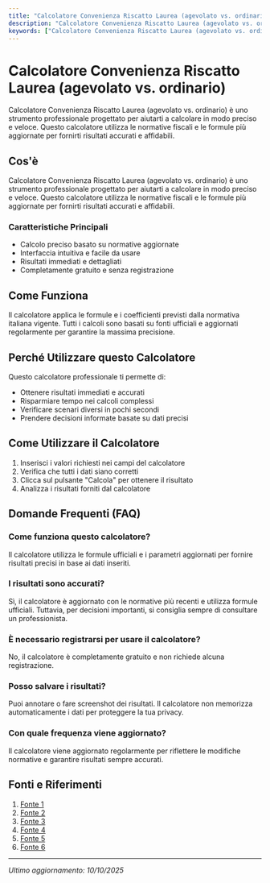 ```yaml
---
title: "Calcolatore Convenienza Riscatto Laurea (agevolato vs. ordinario)"
description: "Calcolatore Convenienza Riscatto Laurea (agevolato vs. ordinario) è uno strumento professionale progettato per aiutarti a calcolare in modo preciso e veloce. Questo calcolatore utilizza le normative fiscali e le formule più aggiornate per fornirti risultati accurati e affidabili."
keywords: ["Calcolatore Convenienza Riscatto Laurea (agevolato vs. ordinario)", "calcolatore", "calcolo online"]
---
```


# Calcolatore Convenienza Riscatto Laurea (agevolato vs. ordinario)

Calcolatore Convenienza Riscatto Laurea (agevolato vs. ordinario) è uno strumento professionale progettato per aiutarti a calcolare in modo preciso e veloce. Questo calcolatore utilizza le normative fiscali e le formule più aggiornate per fornirti risultati accurati e affidabili.

## Cos'è

Calcolatore Convenienza Riscatto Laurea (agevolato vs. ordinario) è uno strumento professionale progettato per aiutarti a calcolare in modo preciso e veloce. Questo calcolatore utilizza le normative fiscali e le formule più aggiornate per fornirti risultati accurati e affidabili.

### Caratteristiche Principali

- Calcolo preciso basato su normative aggiornate
- Interfaccia intuitiva e facile da usare
- Risultati immediati e dettagliati
- Completamente gratuito e senza registrazione

## Come Funziona

Il calcolatore applica le formule e i coefficienti previsti dalla normativa italiana vigente. Tutti i calcoli sono basati su fonti ufficiali e aggiornati regolarmente per garantire la massima precisione.

## Perché Utilizzare questo Calcolatore

Questo calcolatore professionale ti permette di:

- Ottenere risultati immediati e accurati
- Risparmiare tempo nei calcoli complessi
- Verificare scenari diversi in pochi secondi
- Prendere decisioni informate basate su dati precisi

## Come Utilizzare il Calcolatore

1. Inserisci i valori richiesti nei campi del calcolatore
2. Verifica che tutti i dati siano corretti
3. Clicca sul pulsante "Calcola" per ottenere il risultato
4. Analizza i risultati forniti dal calcolatore

## Domande Frequenti (FAQ)

### Come funziona questo calcolatore?

Il calcolatore utilizza le formule ufficiali e i parametri aggiornati per fornire risultati precisi in base ai dati inseriti.

### I risultati sono accurati?

Sì, il calcolatore è aggiornato con le normative più recenti e utilizza formule ufficiali. Tuttavia, per decisioni importanti, si consiglia sempre di consultare un professionista.

### È necessario registrarsi per usare il calcolatore?

No, il calcolatore è completamente gratuito e non richiede alcuna registrazione.

### Posso salvare i risultati?

Puoi annotare o fare screenshot dei risultati. Il calcolatore non memorizza automaticamente i dati per proteggere la tua privacy.

### Con quale frequenza viene aggiornato?

Il calcolatore viene aggiornato regolarmente per riflettere le modifiche normative e garantire risultati sempre accurati.

## Fonti e Riferimenti

1. [Fonte 1](https://www.pmi.it/servizi/295943/calcolo-riscatto-laurea.html)
2. [Fonte 2](https://www.welpy.it/calcolatore-laurea/)
3. [Fonte 3](https://www.ciaoelsa.com/blog/riscatto-laurea-quando-conviene-calcoli-2024)
4. [Fonte 4](https://serviziweb2.inps.it/AS0207/SimCalPrePen/riscatto/)
5. [Fonte 5](https://www.fratinidamico.it/riscatto-laurea-2025-costi-vantaggi/)
6. [Fonte 6](https://www.fiscoetasse.com/approfondimenti/13306-riscatto-laurea-2024-regole-ed-esempi.html)

---

*Ultimo aggiornamento: 10/10/2025*
